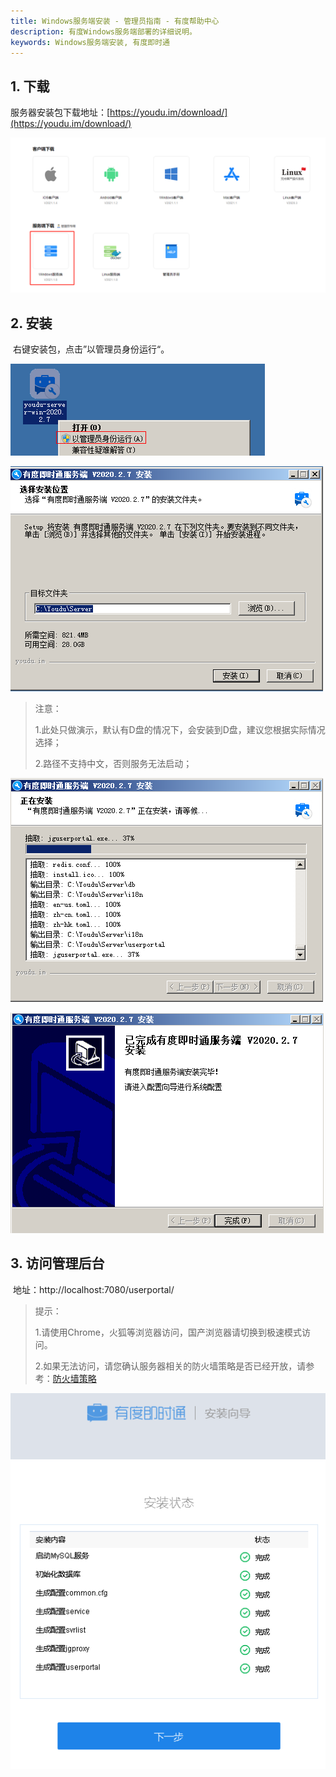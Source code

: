 ```yaml
---
title: Windows服务端安装 - 管理员指南 - 有度帮助中心
description: 有度Windows服务端部署的详细说明。
keywords: Windows服务端安装, 有度即时通
---
```


## 1. 下载

服务器安装包下载地址：[https://youdu.im/download/](https://youdu.im/download/)

![image-20210415103054834](res/a01_00002/image-20210415103054834.png)

## 2. 安装

​	右键安装包，点击”以管理员身份运行“。

![image-20201113161043547](res/a01_00002/image-20201113161043547.png)

![image-20201113161429056](res/a01_00002/image-20201113161429056.png)

> 注意：
>
> 1.此处只做演示，默认有D盘的情况下，会安装到D盘，建议您根据实际情况选择；
>
> 2.路径不支持中文，否则服务无法启动；

![image-20201113161511970](res/a01_00002/image-20201113161511970.png)

![image-20201113161803354](res/a01_00002/image-20201113161803354.png)

## 3. 访问管理后台

​	地址：http://localhost:7080/userportal/

> 提示：
>
> 1.请使用Chrome，火狐等浏览器访问，国产浏览器请切换到极速模式访问。
>
> 2.如果无法访问，请您确认服务器相关的防火墙策略是否已经开放，请参考：[防火墙策略](a01_00004.md)

![image-20201113161848714](res/a01_00002/image-20201113161848714.png)